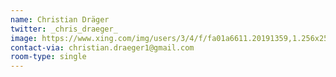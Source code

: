 ```yaml
---
name: Christian Dräger
twitter: _chris_draeger_
image: https://www.xing.com/img/users/3/4/f/fa01a6611.20191359,1.256x256.jpg
contact-via: christian.draeger1@gmail.com
room-type: single
---
```

